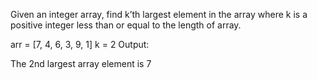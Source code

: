 
Given an integer array, find k’th largest element in the array where k is a positive integer less than or equal to the length of array.

arr = [7, 4, 6, 3, 9, 1]
k = 2
Output:
 
The 2nd largest array element is 7
